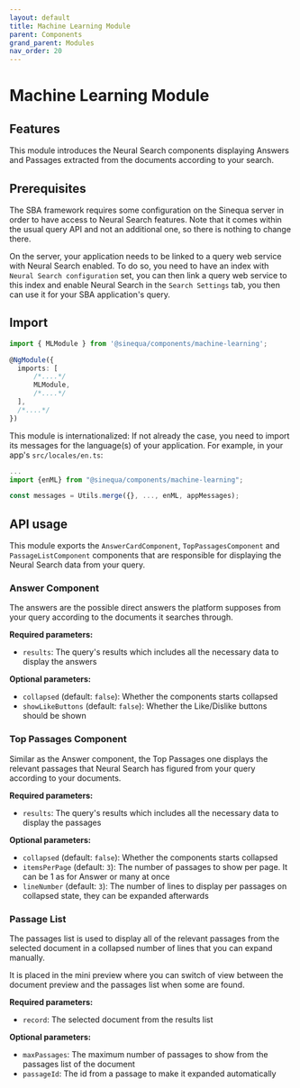 ```yaml
---
layout: default
title: Machine Learning Module
parent: Components
grand_parent: Modules
nav_order: 20
---
```


# Machine Learning Module

## Features

This module introduces the Neural Search components displaying Answers and Passages extracted from the documents according to your search.

## Prerequisites

The SBA framework requires some configuration on the Sinequa server in order to have access to Neural Search features. Note that it comes within the usual query API and not an additional one, so there is nothing to change there.

On the server, your application needs to be linked to a query web service with Neural Search enabled. To do so, you need to have an index with `Neural Search configuration` set, you can then link a query web service to this index and enable Neural Search in the `Search Settings` tab, you then can use it for your SBA application's query.

## Import

```typescript
import { MLModule } from '@sinequa/components/machine-learning';

@NgModule({
  imports: [
      /*....*/
      MLModule,
      /*....*/
  ],
  /*....*/
})
```

This module is internationalized: If not already the case, you need to import its messages for the language(s) of your application. For example, in your app's `src/locales/en.ts`:

```ts
...
import {enML} from "@sinequa/components/machine-learning";

const messages = Utils.merge({}, ..., enML, appMessages);
```

## API usage

This module exports the `AnswerCardComponent`, `TopPassagesComponent` and `PassageListComponent` components that are responsible for displaying the Neural Search data from your query.

### Answer Component

The answers are the possible direct answers the platform supposes from your query according to the documents it searches through.

<doc-answer-card></doc-answer-card>

**Required parameters:**

* `results`: The query's results which includes all the necessary data to display the answers

**Optional parameters:**

* `collapsed` (default: `false`): Whether the components starts collapsed
* `showLikeButtons` (default: `false`): Whether the Like/Dislike buttons should be shown

### Top Passages Component

Similar as the Answer component, the Top Passages one displays the relevant passages that Neural Search has figured from your query according to your documents.

<doc-top-passages></doc-top-passages>

**Required parameters:**

* `results`: The query's results which includes all the necessary data to display the passages

**Optional parameters:**

* `collapsed` (default: `false`): Whether the components starts collapsed
* `itemsPerPage` (default: `3`): The number of passages to show per page. It can be 1 as for Answer or many at once
* `lineNumber` (default: `3`): The number of lines to display per passages on collapsed state, they can be expanded afterwards

### Passage List

The passages list is used to display all of the relevant passages from the selected document in a collapsed number of lines that you can expand manually.

It is placed in the mini preview where you can switch of view between the document preview and the passages list when some are found.

<doc-passage-list></doc-passage-list>

**Required parameters:**

* `record`: The selected document from the results list

**Optional parameters:**

* `maxPassages`: The maximum number of passages to show from the passages list of the document
* `passageId`: The id from a passage to make it expanded automatically
